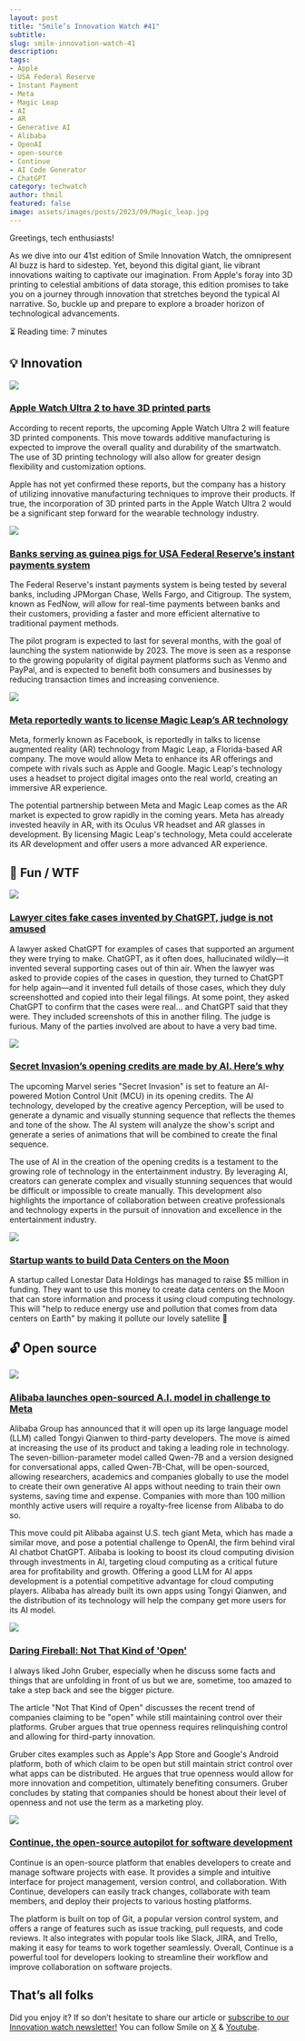 ```yaml
---
layout: post
title: "Smile’s Innovation Watch #41"
subtitle:
slug: smile-innovation-watch-41
description:
tags:
- Apple
- USA Federal Reserve
- Instant Payment
- Meta
- Magic Leap
- AI
- AR
- Generative AI
- Alibaba
- OpenAI
- open-source
- Continue
- AI Code Generator
- ChatGPT
category: techwatch
author: thmil
featured: false
image: assets/images/posts/2023/09/Magic_leap.jpg
---
```

Greetings, tech enthusiasts!

As we dive into our 41st edition of Smile Innovation Watch, the omnipresent AI buzz is hard to sidestep. Yet, beyond this digital giant, lie vibrant innovations waiting to captivate our imagination. From Apple's foray into 3D printing to celestial ambitions of data storage, this edition promises to take you on a journey through innovation that stretches beyond the typical AI narrative. So, buckle up and prepare to explore a broader horizon of technological advancements.

⏳ Reading time: 7 minutes

## 💡 Innovation

![](/assets/images/posts/2023/09/apple_watch.jpg)

### [Apple Watch Ultra 2 to have 3D printed parts](https://www.geeky-gadgets.com/apple-watch-ultra-2-to-have-3d-printed-parts-17-07-2023/)

According to recent reports, the upcoming Apple Watch Ultra 2 will feature 3D printed components. This move towards additive manufacturing is expected to improve the overall quality and durability of the smartwatch. The use of 3D printing technology will also allow for greater design flexibility and customization options.

Apple has not yet confirmed these reports, but the company has a history of utilizing innovative manufacturing techniques to improve their products. If true, the incorporation of 3D printed parts in the Apple Watch Ultra 2 would be a significant step forward for the wearable technology industry.

![](/assets/images/posts/2023/09/JPMorgan.jpg)

### [Banks serving as guinea pigs for USA Federal Reserve’s instant payments system](https://arstechnica.com/tech-policy/2023/07/banks-serving-as-guinea-pigs-for-federal-reserves-instant-payments-system/)

The Federal Reserve's instant payments system is being tested by several banks, including JPMorgan Chase, Wells Fargo, and Citigroup. The system, known as FedNow, will allow for real-time payments between banks and their customers, providing a faster and more efficient alternative to traditional payment methods.

The pilot program is expected to last for several months, with the goal of launching the system nationwide by 2023. The move is seen as a response to the growing popularity of digital payment platforms such as Venmo and PayPal, and is expected to benefit both consumers and businesses by reducing transaction times and increasing convenience.

![](/assets/images/posts/2023/09/Magic_leap.jpg)

### [Meta reportedly wants to license Magic Leap’s AR technology](https://www.engadget.com/meta-reportedly-wants-to-license-magic-leaps-ar-technology-213923148.html)

Meta, formerly known as Facebook, is reportedly in talks to license augmented reality (AR) technology from Magic Leap, a Florida-based AR company. The move would allow Meta to enhance its AR offerings and compete with rivals such as Apple and Google. Magic Leap's technology uses a headset to project digital images onto the real world, creating an immersive AR experience.

The potential partnership between Meta and Magic Leap comes as the AR market is expected to grow rapidly in the coming years. Meta has already invested heavily in AR, with its Oculus VR headset and AR glasses in development. By licensing Magic Leap's technology, Meta could accelerate its AR development and offer users a more advanced AR experience.

## 🤪 Fun / WTF

![](/assets/images/posts/2023/09/ChatGPT.jpg)

### [Lawyer cites fake cases invented by ChatGPT, judge is not amused](https://simonwillison.net/2023/May/27/lawyer-chatgpt/)

A lawyer asked ChatGPT for examples of cases that supported an argument they were trying to make. ChatGPT, as it often does, hallucinated wildly—it invented several supporting cases out of thin air.
When the lawyer was asked to provide copies of the cases in question, they turned to ChatGPT for help again—and it invented full details of those cases, which they duly screenshotted and copied into their legal filings.
At some point, they asked ChatGPT to confirm that the cases were real... and ChatGPT said that they were. They included screenshots of this in another filing.
The judge is furious. Many of the parties involved are about to have a very bad time.

![](/assets/images/posts/2023/09/MCU_secret_invasion.jpg)

### [Secret Invasion’s opening credits are made by AI. Here’s why](https://www.polygon.com/23767640/ai-mcu-secret-invasion-opening-credits)

The upcoming Marvel series "Secret Invasion" is set to feature an AI-powered Motion Control Unit (MCU) in its opening credits. The AI technology, developed by the creative agency Perception, will be used to generate a dynamic and visually stunning sequence that reflects the themes and tone of the show. The AI system will analyze the show's script and generate a series of animations that will be combined to create the final sequence.

The use of AI in the creation of the opening credits is a testament to the growing role of technology in the entertainment industry. By leveraging AI, creators can generate complex and visually stunning sequences that would be difficult or impossible to create manually. This development also highlights the importance of collaboration between creative professionals and technology experts in the pursuit of innovation and excellence in the entertainment industry.

![](/assets/images/posts/2023/09/data_center_moon.png)

### [Startup wants to build Data Centers on the Moon](https://gizmodo.com/startup-moves-closer-building-data-centers-moon-1850192177)

A startup called Lonestar Data Holdings has managed to raise $5 million in funding. They want to use this money to create data centers on the Moon that can store information and process it using cloud computing technology. This will "help to reduce energy use and pollution that comes from data centers on Earth" by making it pollute our lovely satellite 🌝

## 🔓 Open source

![](/assets/images/posts/2023/09/AI_conversation.jpg)

### [Alibaba launches open-sourced A.I. model in challenge to Meta](https://www.cnbc.com/2023/08/03/alibaba-launches-open-sourced-ai-model-in-challenge-to-meta.html)

Alibaba Group has announced that it will open up its large language model (LLM) called Tongyi Qianwen to third-party developers. The move is aimed at increasing the use of its product and taking a leading role in technology. The seven-billion-parameter model called Qwen-7B and a version designed for conversational apps, called Qwen-7B-Chat, will be open-sourced, allowing researchers, academics and companies globally to use the model to create their own generative AI apps without needing to train their own systems, saving time and expense. Companies with more than 100 million monthly active users will require a royalty-free license from Alibaba to do so.

This move could pit Alibaba against U.S. tech giant Meta, which has made a similar move, and pose a potential challenge to OpenAI, the firm behind viral AI chatbot ChatGPT. Alibaba is looking to boost its cloud computing division through investments in AI, targeting cloud computing as a critical future area for profitability and growth. Offering a good LLM for AI apps development is a potential competitive advantage for cloud computing players. Alibaba has already built its own apps using Tongyi Qianwen, and the distribution of its technology will help the company get more users for its AI model.

![](/assets/images/posts/2023/09/open_neon_sign.jpg)

### [Daring Fireball: Not That Kind of 'Open'](https://daringfireball.net/linked/2023/06/19/not-that-kind-of-open)

I always liked John Gruber, especially when he discuss some facts and things that are unfolding in front of us but we are, sometime, too amazed to take a step back and see the bigger picture.

The article "Not That Kind of Open" discusses the recent trend of companies claiming to be "open" while still maintaining control over their platforms. Gruber argues that true openness requires relinquishing control and allowing for third-party innovation.

Gruber cites examples such as Apple's App Store and Google's Android platform, both of which claim to be open but still maintain strict control over what apps can be distributed. He argues that true openness would allow for more innovation and competition, ultimately benefiting consumers. Gruber concludes by stating that companies should be honest about their level of openness and not use the term as a marketing ploy.

![](/assets/images/posts/2023/09/continue.png)

### [Continue, the open-source autopilot for software development](https://github.com/continuedev/continue)

Continue is an open-source platform that enables developers to create and manage software projects with ease. It provides a simple and intuitive interface for project management, version control, and collaboration. With Continue, developers can easily track changes, collaborate with team members, and deploy their projects to various hosting platforms.

The platform is built on top of Git, a popular version control system, and offers a range of features such as issue tracking, pull requests, and code reviews. It also integrates with popular tools like Slack, JIRA, and Trello, making it easy for teams to work together seamlessly. Overall, Continue is a powerful tool for developers looking to streamline their workflow and improve collaboration on software projects.

## That’s all folks

Did you enjoy it? If so don’t hesitate to share our article or [subscribe to our Innovation watch newsletter!](https://smile-1.eo.page/w1xpf) You can follow Smile on [X](https://www.twitter.com/GroupeSmile) & [Youtube](http://www.youtube.com/user/SmileOpenSource).
